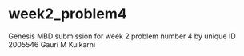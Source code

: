 # week2_problem4
Genesis MBD submission for week 2 problem number 4 by unique ID 2005546 Gauri M Kulkarni
